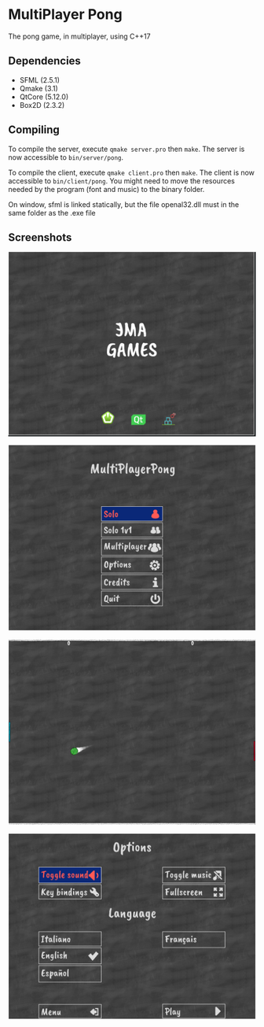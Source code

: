 # MultiPlayer Pong

The pong game, in multiplayer, using C++17

Dependencies
---
- SFML (2.5.1)
- Qmake (3.1)
- QtCore (5.12.0)
- Box2D (2.3.2)

Compiling
---------

To compile the server, execute `qmake server.pro` then `make`. The server is now accessible to `bin/server/pong`.

To compile the client, execute `qmake client.pro` then `make`. The client is now accessible to `bin/client/pong`. You might need to move the resources needed by the program (font and music) to the binary folder.

On window, sfml is linked statically, but the file openal32.dll must in the same folder as the .exe file

Screenshots
-----------

![Splashscreen](examples/splashscreen.png)

![Menu](examples/menu.png)

![Play](examples/play.png)

![Options](examples/options.png)
